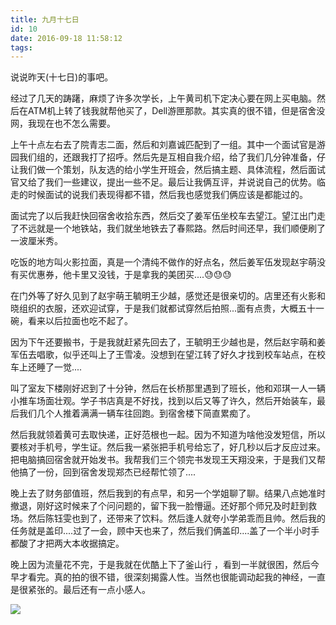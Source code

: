 ```yaml
---
title: 九月十七日
id: 10
date: 2016-09-18 11:58:12
tags:
---
```


说说昨天(十七日)的事吧。

经过了几天的踌躇，麻烦了许多次学长，上午黄司机下定决心要在网上买电脑。然后在ATM机上转了钱我就帮他买了，Dell游匣那款。其实真的很不错，但是宿舍没网，我现在也不怎么需要。

上午十点左右去了院青志二面，然后和刘嘉诚匹配到了一组。其中一个面试官是游园我们组的，还跟我打了招呼。然后先是互相自我介绍，给了我们几分钟准备，仔让我们做一个策划，队友选的给小学生开班会，然后搞主题、具体流程，然后面试官又给了我们一些建议，提出一些不足。最后让我俩互评，并说说自己的优势。临走的时候面试的说我们表现得都不错，然后我也感觉我们俩应该是都能过的。

面试完了以后我赶快回宿舍收拾东西，然后交了姜军伍坐校车去望江。望江出门走了不远就是一个地铁站，我们就坐地铁去了春熙路。然后时间还早，我们顺便刷了一波厘米秀。

吃饭的地方叫火影拉面，真是一个清纯不做作的好点名，然后姜军伍发现赵宇萌没有买优惠券，他卡里又没钱，于是拿我的美团买....&#x1f613;&#x1f613;&#x1f613;

在门外等了好久见到了赵宇萌王毓明王少越，感觉还是很亲切的。店里还有火影和晓组织的衣服，还欢迎试穿，于是我们就都试穿然后拍照...面有点贵，大概五十一碗，看来以后拉面也吃不起了。

因为下午还要搬书，于是我就赶紧先回去了，王毓明王少越也是，然后赵宇萌和姜军伍去唱歌，似乎还叫上了王雪凌。没想到在望江转了好久才找到校车站点，在校车上还睡了一觉....

叫了室友下楼刚好迟到了十分钟，然后在长桥那里遇到了班长，他和邓琪一人一辆小推车场面壮观。学子书店真是不好找，找到以后又等了许久，然后开始装车，最后我们几个人推着满满一辆车往回跑。到宿舍楼下简直累痴了。

然后我就领着黄可去取快递，正好范根也一起。因为不知道为啥他没发短信，所以要核对手机号，学生证。然后我一紧张把手机号给忘了，好几秒以后才反应过来。把电脑搞回宿舍就开始发书。我帮我们三个领完书发现王天翔没来，于是我们又帮他搞了一份，回到宿舍发现郑杰已经帮忙领了....

晚上去了财务部值班，然后我到的有点早，和另一个学姐聊了聊。结果八点她准时撤退，刚好这时候来了个问问题的，留下我一脸懵逼。还好那个师兄及时赶到救场。然后陈钰雯也到了，还带来了饮料。然后逢人就夸小学弟乖而且帅。然后我的任务就是盖印....过了一会，顾中天也来了，然后我们俩盖印....盖了一个半小时手都酸了才把两大本收据搞定。

晚上因为流量花不完，于是我就在优酷上下了釜山行 ，看到一半就很困，然后今早才看完。真的拍的很不错，很深刻揭露人性。当然也很能调动起我的神经，一直是很紧张的。最后还有一点小感人。

![](http://eremite-1252628011.cossh.myqcloud.com/wp-content/uploads/2016/12/17496216820160910214331048.jpg)